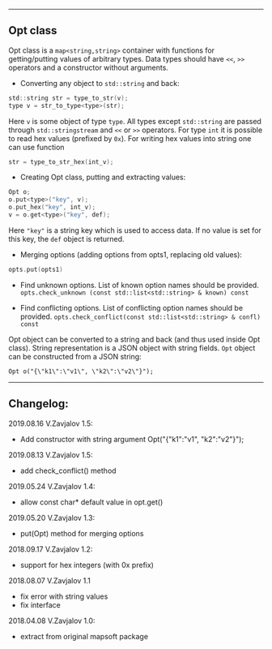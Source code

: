 -----------------
## Opt class

Opt class is a `map<string,string>` container with functions for
getting/putting values of arbitrary types. Data types should have `<<`,
`>>` operators and a constructor without arguments.

- Converting any object to `std::string` and back:
```c
std::string str = type_to_str(v);
type v = str_to_type<type>(str);
```
Here `v` is some object of type `type`. All types except `std::string` are
passed through `std::stringstream` and `<<` or `>>` operators. For type `int`
it is possible to read hex values (prefixed by `0x`). For writing hex values into
string one can use function
```c
str = type_to_str_hex(int_v);
```

- Creating Opt class, putting and extracting values:
```c
Opt o;
o.put<type>("key", v);
o.put_hex("key", int_v);
v = o.get<type>("key", def);
```
Here `"key"` is a string key which is used to access data.
If no value is set for this key, the `def` object is returned.

- Merging options (adding options from opts1, replacing old values):
```c
opts.put(opts1)
```

- Find unknown options. List of known option names should be provided.
```opts.check_unknown (const std::list<std::string> & known) const```

- Find conflicting options. List of conflicting option names should be provided.
```opts.check_conflict(const std::list<std::string> & confl) const```

Opt object can be converted to a string and back (and thus used inside Opt class).
String representation is a JSON object with string fields.
`Opt` object can be constructed from a JSON string:
```
Opt o("{\"k1\":\"v1\", \"k2\":\"v2\"}");
```


-----------------
## Changelog:

2019.08.16 V.Zavjalov 1.5:
- Add constructor with string argument
  Opt("{\"k1\":\"v1\", \"k2\":\"v2\"}");

2019.08.13 V.Zavjalov 1.5:
- add check_conflict() method

2019.05.24 V.Zavjalov 1.4:
- allow const char* default value in opt.get()

2019.05.20 V.Zavjalov 1.3:
- put(Opt) method for merging options

2018.09.17 V.Zavjalov 1.2:
- support for hex integers (with 0x prefix)

2018.08.07 V.Zavjalov 1.1
- fix error with string values
- fix interface

2018.04.08 V.Zavjalov 1.0:
- extract from original mapsoft package
